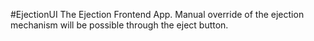 #EjectionUI
The Ejection Frontend App. Manual override of the ejection mechanism will be possible through the eject button.
